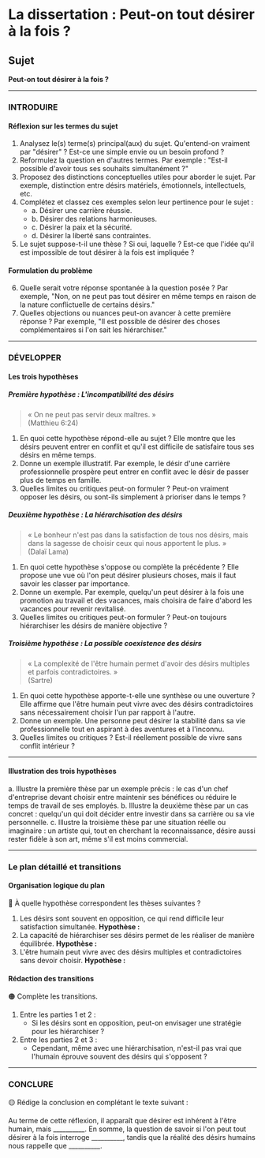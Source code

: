 # La dissertation : Peut-on tout désirer à la fois ?

## Sujet
**Peut-on tout désirer à la fois ?**

---

### INTRODUIRE

#### Réflexion sur les termes du sujet

1. Analysez le(s) terme(s) principal(aux) du sujet. Qu'entend-on vraiment par "désirer" ? Est-ce une simple envie ou un besoin profond ?
2. Reformulez la question en d'autres termes. Par exemple : "Est-il possible d'avoir tous ses souhaits simultanément ?"
3. Proposez des distinctions conceptuelles utiles pour aborder le sujet. Par exemple, distinction entre désirs matériels, émotionnels, intellectuels, etc.
4. Complétez et classez ces exemples selon leur pertinence pour le sujet :
   - a. Désirer une carrière réussie.
   - b. Désirer des relations harmonieuses.
   - c. Désirer la paix et la sécurité.
   - d. Désirer la liberté sans contraintes.
5. Le sujet suppose-t-il une thèse ? Si oui, laquelle ? Est-ce que l'idée qu'il est impossible de tout désirer à la fois est impliquée ?

#### Formulation du problème

6. Quelle serait votre réponse spontanée à la question posée ? Par exemple, "Non, on ne peut pas tout désirer en même temps en raison de la nature conflictuelle de certains désirs."
7. Quelles objections ou nuances peut-on avancer à cette première réponse ? Par exemple, "Il est possible de désirer des choses complémentaires si l'on sait les hiérarchiser."

---

### DÉVELOPPER

#### Les trois hypothèses

##### Première hypothèse : L'incompatibilité des désirs

> « On ne peut pas servir deux maîtres. »  
> (Matthieu 6:24)

1. En quoi cette hypothèse répond-elle au sujet ? Elle montre que les désirs peuvent entrer en conflit et qu'il est difficile de satisfaire tous ses désirs en même temps.
2. Donne un exemple illustratif. Par exemple, le désir d'une carrière professionnelle prospère peut entrer en conflit avec le désir de passer plus de temps en famille.
3. Quelles limites ou critiques peut-on formuler ? Peut-on vraiment opposer les désirs, ou sont-ils simplement à prioriser dans le temps ?

##### Deuxième hypothèse : La hiérarchisation des désirs

> « Le bonheur n'est pas dans la satisfaction de tous nos désirs, mais dans la sagesse de choisir ceux qui nous apportent le plus. »  
> (Dalaï Lama)

1. En quoi cette hypothèse s'oppose ou complète la précédente ? Elle propose une vue où l'on peut désirer plusieurs choses, mais il faut savoir les classer par importance.
2. Donne un exemple. Par exemple, quelqu'un peut désirer à la fois une promotion au travail et des vacances, mais choisira de faire d'abord les vacances pour revenir revitalisé.
3. Quelles limites ou critiques peut-on formuler ? Peut-on toujours hiérarchiser les désirs de manière objective ?

##### Troisième hypothèse : La possible coexistence des désirs

> « La complexité de l'être humain permet d'avoir des désirs multiples et parfois contradictoires. »  
> (Sartre)

1. En quoi cette hypothèse apporte-t-elle une synthèse ou une ouverture ? Elle affirme que l'être humain peut vivre avec des désirs contradictoires sans nécessairement choisir l'un par rapport à l'autre.
2. Donne un exemple. Une personne peut désirer la stabilité dans sa vie professionnelle tout en aspirant à des aventures et à l'inconnu.
3. Quelles limites ou critiques ? Est-il réellement possible de vivre sans conflit intérieur ?

---

#### Illustration des trois hypothèses

a. Illustre la première thèse par un exemple précis : le cas d'un chef d'entreprise devant choisir entre maintenir ses bénéfices ou réduire le temps de travail de ses employés.
b. Illustre la deuxième thèse par un cas concret : quelqu'un qui doit décider entre investir dans sa carrière ou sa vie personnelle.
c. Illustre la troisième thèse par une situation réelle ou imaginaire : un artiste qui, tout en cherchant la reconnaissance, désire aussi rester fidèle à son art, même s'il est moins commercial.

---

### Le plan détaillé et transitions

#### Organisation logique du plan

🔴 À quelle hypothèse correspondent les thèses suivantes ?

1. Les désirs sont souvent en opposition, ce qui rend difficile leur satisfaction simultanée. **Hypothèse :**
2. La capacité de hiérarchiser ses désirs permet de les réaliser de manière équilibrée. **Hypothèse :**
3. L'être humain peut vivre avec des désirs multiples et contradictoires sans devoir choisir. **Hypothèse :**

#### Rédaction des transitions

🟠 Complète les transitions.

1. Entre les parties 1 et 2 :  
   - Si les désirs sont en opposition, peut-on envisager une stratégie pour les hiérarchiser ?
2. Entre les parties 2 et 3 :  
   - Cependant, même avec une hiérarchisation, n'est-il pas vrai que l'humain éprouve souvent des désirs qui s'opposent ?

---

### CONCLURE

🟡 Rédige la conclusion en complétant le texte suivant :

Au terme de cette réflexion, il apparaît que désirer est inhérent à l'être humain, mais __________. En somme, la question de savoir si l'on peut tout désirer à la fois interroge __________, tandis que la réalité des désirs humains nous rappelle que __________.